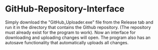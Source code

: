 # GitHub-Repository-Interface

Simply download the "GitHub_Uploader.exe" file from the Release tab and run it in the directory that contains the Github repository. (The repository must already exist for the program to work). Now an interface for downloading and uploading changes will open. The program also has an autosave functionality that automatically uploads all changes.

